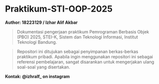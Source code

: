 # Praktikum-STI-OOP-2025

**Author: 18223129 / Izhar Alif Akbar**

> Dokumentasi pengerjaan praktikum Pemrograman Berbasis Objek (PBO) 2025, STEI-K, Sistem dan Teknologi Informasi, Institut Teknologi Bandung.

> Repositori ini ditujukan sebagai penyimpanan berkas-berkas praktikum pribadi. Apabila ingin menggunakan repositori ini sebagai referensi pembelajaran, sangat disarankan untuk mengerjakan ulang soal-soal yang disertakan.

**Kontak: @izhralf_ on instagram**
